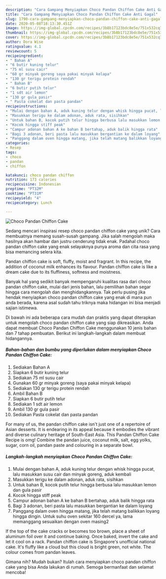 ```yaml
---
description: "Cara Gampang Menyiapkan Choco Pandan Chiffon Cake Anti Gagal"
title: "Cara Gampang Menyiapkan Choco Pandan Chiffon Cake Anti Gagal"
slug: 1790-cara-gampang-menyiapkan-choco-pandan-chiffon-cake-anti-gagal
date: 2020-05-08T18:13:30.451Z
image: https://img-global.cpcdn.com/recipes/3b8b17123bdc8e5e/751x532cq70/choco-pandan-chiffon-cake-foto-resep-utama.jpg
thumbnail: https://img-global.cpcdn.com/recipes/3b8b17123bdc8e5e/751x532cq70/choco-pandan-chiffon-cake-foto-resep-utama.jpg
cover: https://img-global.cpcdn.com/recipes/3b8b17123bdc8e5e/751x532cq70/choco-pandan-chiffon-cake-foto-resep-utama.jpg
author: Dora Wise
ratingvalue: 4.1
reviewcount: 5
recipeingredient:
- " Bahan A"
- "6 butir kuning telur"
- "75 ml susu cair"
- "60 gr minyak goreng saya pakai minyak kelapa"
- "130 gr terigu protein rendah"
- " Bahan B"
- "6 butir putih telur"
- "1 sdt air lemon"
- "130 gr gula pasir"
- " Pasta cokelat dan pasta pandan"
recipeinstructions:
- "Mulai dengan bahan A, aduk kuning telur dengan whisk hingga pucat, lalu masukkan susu cair dan minyak goreng, aduk kembali"
- "Masukkan terigu ke dalam adonan, aduk rata, sisihkan"
- "Untuk bahan B, kocok putih telur hingga berbusa lalu masukkan lemon dan gula pasir"
- "Kocok hingga stiff peak"
- "Campur adonan bahan A ke bahan B bertahap, aduk balik hingga rata"
- "Bagi 3 adonan, beri pasta lalu masukkan bergantian ke dalam loyang"
- "Panggang dalam oven hingga matang, jika telah matang balikkan loyang hingga dingin. Untuk suhu oven sekitar 160 dercel ya, lama memanggang sesuaikan dengan oven masing2"
categories:
- Resep
tags:
- choco
- pandan
- chiffon

katakunci: choco pandan chiffon 
nutrition: 173 calories
recipecuisine: Indonesian
preptime: "PT32M"
cooktime: "PT31M"
recipeyield: "4"
recipecategory: Lunch

---
```



![Choco Pandan Chiffon Cake](https://img-global.cpcdn.com/recipes/3b8b17123bdc8e5e/751x532cq70/choco-pandan-chiffon-cake-foto-resep-utama.jpg)

Sedang mencari inspirasi resep choco pandan chiffon cake yang unik? Cara membuatnya memang susah-susah gampang. Jika salah mengolah maka hasilnya akan hambar dan justru cenderung tidak enak. Padahal choco pandan chiffon cake yang enak selayaknya punya aroma dan cita rasa yang bisa memancing selera kita.

Pandan chiffon cake is soft, fluffy, moist and fragrant. In this recipe, the addition of coconut milk enhances its flavour. Pandan chiffon cake is like a dream cake due to its fluffiness, softness and moistness.

Banyak hal yang sedikit banyak mempengaruhi kualitas rasa dari choco pandan chiffon cake, mulai dari jenis bahan, lalu pemilihan bahan segar hingga cara mengolah dan menghidangkannya. Tak perlu pusing jika hendak menyiapkan choco pandan chiffon cake yang enak di mana pun anda berada, karena asal sudah tahu triknya maka hidangan ini bisa menjadi sajian istimewa.


Di bawah ini ada beberapa cara mudah dan praktis yang dapat diterapkan untuk mengolah choco pandan chiffon cake yang siap dikreasikan. Anda dapat membuat Choco Pandan Chiffon Cake menggunakan 10 jenis bahan dan 7 tahap pembuatan. Berikut ini langkah-langkah dalam membuat hidangannya.

<!--inarticleads1-->

##### Bahan-bahan dan bumbu yang diperlukan dalam menyiapkan Choco Pandan Chiffon Cake:

1. Sediakan  Bahan A
1. Siapkan 6 butir kuning telur
1. Sediakan 75 ml susu cair
1. Gunakan 60 gr minyak goreng (saya pakai minyak kelapa)
1. Sediakan 130 gr terigu protein rendah
1. Ambil  Bahan B
1. Siapkan 6 butir putih telur
1. Sediakan 1 sdt air lemon
1. Ambil 130 gr gula pasir
1. Sediakan  Pasta cokelat dan pasta pandan


For many of us, the pandan chiffon cake isn&#39;t just one of a repertoire of Asian desserts. It is endearing in its appeal because it embodies the vibrant and diverse culinary heritage of South-East Asia. This Pandan Chiffon Cake Recipe is omg! Combine the pandan juice, coconut milk, salt, egg yolks, sugar, corn oil, pandan paste and colouring in a separate bowl. 

<!--inarticleads2-->

##### Langkah-langkah menyiapkan Choco Pandan Chiffon Cake:

1. Mulai dengan bahan A, aduk kuning telur dengan whisk hingga pucat, lalu masukkan susu cair dan minyak goreng, aduk kembali
1. Masukkan terigu ke dalam adonan, aduk rata, sisihkan
1. Untuk bahan B, kocok putih telur hingga berbusa lalu masukkan lemon dan gula pasir
1. Kocok hingga stiff peak
1. Campur adonan bahan A ke bahan B bertahap, aduk balik hingga rata
1. Bagi 3 adonan, beri pasta lalu masukkan bergantian ke dalam loyang
1. Panggang dalam oven hingga matang, jika telah matang balikkan loyang hingga dingin. Untuk suhu oven sekitar 160 dercel ya, lama memanggang sesuaikan dengan oven masing2


If the top of the cake cracks or becomes too brown, place a sheet of aluminum foil over it and continue baking. Once baked, invert the cake and let it cool on a rack. Pandan chiffon cake is Singapore&#39;s unofficial national cake. It&#39;s fluffy like a cloud but this cloud is bright green, not white. The colour comes from pandan leaves. 

Gimana nih? Mudah bukan? Itulah cara menyiapkan choco pandan chiffon cake yang bisa Anda lakukan di rumah. Semoga bermanfaat dan selamat mencoba!
